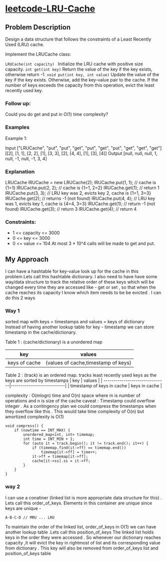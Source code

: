 # [leetcode-LRU-Cache](https://leetcode.com/problems/lru-cache/)
## Problem Description 

Design a data structure that follows the constraints of a Least Recently Used (LRU) cache.

Implement the LRUCache class:

```LRUCache(int capacity) ``` Initialize the LRU cache with positive size capacity.
```int get(int key)``` Return the value of the key if the key exists, otherwise return -1.
```void put(int key, int value)``` Update the value of the key if the key exists. Otherwise, add the key-value pair to the cache. If the number of keys exceeds the capacity from this operation, evict the least recently used key.
### Follow up:
Could you do get and put in O(1) time complexity?

### Examples 
Example 1:

Input
["LRUCache", "put", "put", "get", "put", "get", "put", "get", "get", "get"]
[[2], [1, 1], [2, 2], [1], [3, 3], [2], [4, 4], [1], [3], [4]]
Output
[null, null, null, 1, null, -1, null, -1, 3, 4]

### Explanation
LRUCache lRUCache = new LRUCache(2);
lRUCache.put(1, 1); // cache is {1=1}
lRUCache.put(2, 2); // cache is {1=1, 2=2}
lRUCache.get(1);    // return 1
lRUCache.put(3, 3); // LRU key was 2, evicts key 2, cache is {1=1, 3=3}
lRUCache.get(2);    // returns -1 (not found)
lRUCache.put(4, 4); // LRU key was 1, evicts key 1, cache is {4=4, 3=3}
lRUCache.get(1);    // return -1 (not found)
lRUCache.get(3);    // return 3
lRUCache.get(4);    // return 4
 

### Constraints:

- 1 <= capacity <= 3000
- 0 <= key <= 3000
- 0 <= value <= 104
At most 3 * 10^4 calls will be made to get and put.

## My Approach
I can have a hashtable for key-value look up for the cache in this problem.Lets call this hashtable dictionary.
I also need to have have some way/data structure to track the relative order of these keys which will be changed every time they are accessed like - get or set , so that when the cache reaches its capacity I know which item needs to be be evicted . 
I can do this 2 ways

### Way 1 
sorted map with keys = timestamps and values = keys of dictionary  
Instead of having another lookup table for key - timestamp we can store timestamp in the cache/dictionary. 

Table 1 : (cache/dictionary) is a unordered map 

| key                | values                             | 
| -------------------|------------------------------------|
| keys of cache      | (values of cache,timestamp of keys)|


Table 2 : (track) is an ordered map. tracks least recently used keys as the keys are sorted by timestamps
| key                            | values                    | 
| -------------------------------|---------------------------|
| timestamp of keys in cache     | keys in cache             |

complexity : O(mlogn) time and O(n) space where m is number of operations and n is size of the cache 
caveat : Timestamp could overflow integer . As a contingency plan we could compress the timestamps when they overflow like this . This would take time complexity of O(n) but amortized complexity is O(1) 

```
void compress() {
    if (nowtime == INT_MAX) {
        unordered_map<int, int> timemap;
        int time = INT_MIN + 1;
        for (auto it = track.begin(); it != track.end(); it++) {
            if (timemap.find(it->ff) == timemap.end())
                timemap[it->ff] = time++;
            it->ff = timemap[it->ff];
            cache[it->ss].ss = it->ff;
        }
    }
}

```

### way 2
I can use a conatiner (linked list is more appropriate data structure for this) . Lets call this order_of_keys. Elements in this container are unique since keys are unique - 

```A-B-C-D // MRU ... LRU```

To maintain the order of the linked list, order_of_keys in O(1) we can have another lookup table .Lets call this position_of_keys
The linked list holds keys in the order they were accessed . So whenever our dictionary reaches capacity ,it will evict the key in rightmost of list and its corresponding value from dictionary . This key will also be removed from order_of_keys list and position_of_keys table 
